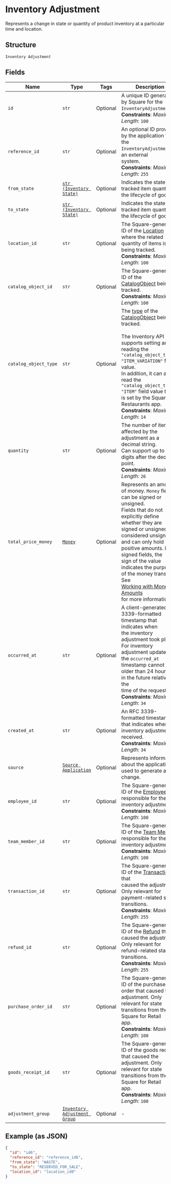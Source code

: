 
# Inventory Adjustment

Represents a change in state or quantity of product inventory at a
particular time and location.

## Structure

`Inventory Adjustment`

## Fields

| Name | Type | Tags | Description |
|  --- | --- | --- | --- |
| `id` | `str` | Optional | A unique ID generated by Square for the<br>`InventoryAdjustment`.<br>**Constraints**: *Maximum Length*: `100` |
| `reference_id` | `str` | Optional | An optional ID provided by the application to tie the<br>`InventoryAdjustment` to an external<br>system.<br>**Constraints**: *Maximum Length*: `255` |
| `from_state` | [`str (Inventory State)`](../../doc/models/inventory-state.md) | Optional | Indicates the state of a tracked item quantity in the lifecycle of goods. |
| `to_state` | [`str (Inventory State)`](../../doc/models/inventory-state.md) | Optional | Indicates the state of a tracked item quantity in the lifecycle of goods. |
| `location_id` | `str` | Optional | The Square-generated ID of the [Location](entity:Location) where the related<br>quantity of items is being tracked.<br>**Constraints**: *Maximum Length*: `100` |
| `catalog_object_id` | `str` | Optional | The Square-generated ID of the<br>[CatalogObject](entity:CatalogObject) being tracked.<br>**Constraints**: *Maximum Length*: `100` |
| `catalog_object_type` | `str` | Optional | The [type](entity:CatalogObjectType) of the [CatalogObject](entity:CatalogObject) being tracked.<br><br>The Inventory API supports setting and reading the `"catalog_object_type": "ITEM_VARIATION"` field value.<br>In addition, it can also read the `"catalog_object_type": "ITEM"` field value that is set by the Square Restaurants app.<br>**Constraints**: *Maximum Length*: `14` |
| `quantity` | `str` | Optional | The number of items affected by the adjustment as a decimal string.<br>Can support up to 5 digits after the decimal point.<br>**Constraints**: *Maximum Length*: `26` |
| `total_price_money` | [`Money`](../../doc/models/money.md) | Optional | Represents an amount of money. `Money` fields can be signed or unsigned.<br>Fields that do not explicitly define whether they are signed or unsigned are<br>considered unsigned and can only hold positive amounts. For signed fields, the<br>sign of the value indicates the purpose of the money transfer. See<br>[Working with Monetary Amounts](https://developer.squareup.com/docs/build-basics/working-with-monetary-amounts)<br>for more information. |
| `occurred_at` | `str` | Optional | A client-generated RFC 3339-formatted timestamp that indicates when<br>the inventory adjustment took place. For inventory adjustment updates, the `occurred_at`<br>timestamp cannot be older than 24 hours or in the future relative to the<br>time of the request.<br>**Constraints**: *Maximum Length*: `34` |
| `created_at` | `str` | Optional | An RFC 3339-formatted timestamp that indicates when the inventory adjustment is received.<br>**Constraints**: *Maximum Length*: `34` |
| `source` | [`Source Application`](../../doc/models/source-application.md) | Optional | Represents information about the application used to generate a change. |
| `employee_id` | `str` | Optional | The Square-generated ID of the [Employee](entity:Employee) responsible for the<br>inventory adjustment.<br>**Constraints**: *Maximum Length*: `100` |
| `team_member_id` | `str` | Optional | The Square-generated ID of the [Team Member](entity:TeamMember) responsible for the<br>inventory adjustment.<br>**Constraints**: *Maximum Length*: `100` |
| `transaction_id` | `str` | Optional | The Square-generated ID of the [Transaction](entity:Transaction) that<br>caused the adjustment. Only relevant for payment-related state<br>transitions.<br>**Constraints**: *Maximum Length*: `255` |
| `refund_id` | `str` | Optional | The Square-generated ID of the [Refund](entity:Refund) that<br>caused the adjustment. Only relevant for refund-related state<br>transitions.<br>**Constraints**: *Maximum Length*: `255` |
| `purchase_order_id` | `str` | Optional | The Square-generated ID of the purchase order that caused the<br>adjustment. Only relevant for state transitions from the Square for Retail<br>app.<br>**Constraints**: *Maximum Length*: `100` |
| `goods_receipt_id` | `str` | Optional | The Square-generated ID of the goods receipt that caused the<br>adjustment. Only relevant for state transitions from the Square for Retail<br>app.<br>**Constraints**: *Maximum Length*: `100` |
| `adjustment_group` | [`Inventory Adjustment Group`](../../doc/models/inventory-adjustment-group.md) | Optional | - |

## Example (as JSON)

```json
{
  "id": "id6",
  "reference_id": "reference_id6",
  "from_state": "WASTE",
  "to_state": "RESERVED_FOR_SALE",
  "location_id": "location_id0"
}
```

